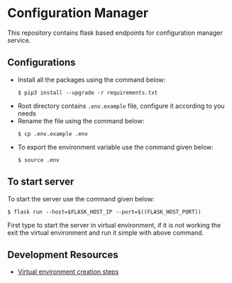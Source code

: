 # Configuration Manager
This repository contains flask based endpoints for configuration manager service.



## Configurations

* Install all the packages using the command below:
  ```
  $ pip3 install --upgrade -r requirements.txt
  ```
* Root directory contains `.env.example` file, configure it according to you needs
* Rename the file using the command below:
  ```
  $ cp .env.example .env
  ```
* To export the environment variable use the command given below:
  ```
  $ source .env
  ```

## To start server

To start the server use the command given below:

```
$ flask run --host=$FLASK_HOST_IP --port=$((FLASK_HOST_PORT))
```
First type to start the server in virtual environment, if it is not working the exit the virtual environment and run it simple with above command.

## Development Resources

* [Virtual environment creation steps](https://gist.github.com/aliartiza75/16f0bd59991a9ab469f617c2a71191dd)
